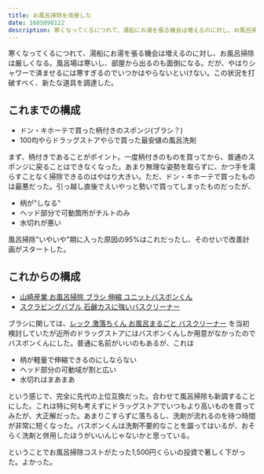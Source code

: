 ```yaml
---
title: お風呂掃除を改善した
date: 1605098122
description: 寒くなってくるにつれて、湯船にお湯を張る機会は増えるのに対し、お風呂掃除は厳しくなる。
---
```

寒くなってくるにつれて、湯船にお湯を張る機会は増えるのに対し、お風呂掃除は厳しくなる。風呂場は寒いし、部屋から出るのも面倒になる。だが、やはりシャワーで済ませるには寒すぎるのでいつかはやらないといけない。この状況を打破すべく、新たな道具を調達した。

## これまでの構成
- ドン・キホーテで買った柄付きのスポンジ(ブラシ？)
- 100均やらドラッグストアやらで買った最安値の風呂洗剤

まず、柄付きであることがポイント。一度柄付きのものを買ってから、普通のスポンジに戻ることはできなくなった。あまり無理な姿勢を取らずに、かつ手を濡らすことなく掃除できるのはやはり大きい。ただ、ドン・キホーテで買ったものは最悪だった。引っ越し直後でえいやっと勢いで買ってしまったものだったが、

- 柄が"しなる"
- ヘッド部分で可動箇所がチルトのみ
- 水切れが悪い

風呂掃除"いやいや"期に入った原因の95%はこれだったし、そのせいで改善計画がスタートした。

## これからの構成

- [山崎産業 お風呂掃除 ブラシ 伸縮 ユニットバスボンくん](https://amzn.to/38BA4pl)
- [スクラビングバブル 石鹸カスに強いバスクリーナー](https://amzn.to/3eMtOw2)

ブラシに関しては、[レック 激落ちくん お風呂まるごと バスクリーナー](https://amzn.to/3kmhnbA) を当初検討していたが近所のドラッグストアにはバスボンくんしか用意がなかったのでバスボンくんにした。普通に名前がいいのもあるが、これは

- 柄が軽量で伸縮できるのにしならない
- ヘッド部分の可動域が割と広い
- 水切れはまあまあ

という感じで、完全に先代の上位互換だった。合わせて風呂掃除も新調することにした。これは特に何も考えずにドラッグストアでいつもより高いものを買ってみたが、大正解だった。あまりこすらずに落ちるし、洗剤が流れるのを待つ時間が非常に短くなった。バスボンくんは洗剤不要的なことを謳ってはいるが、おそらく洗剤と併用したほうがいいんじゃないかと思っている。

ということでお風呂掃除コストがたった1,500円くらいの投資で著しく下がった。よかった。